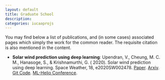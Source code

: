 ```yaml
---
layout: default
title: Graduate School
description: 
categories: iucaaprojs
---
```


You may find below a list of publications, and (in some cases) associated pages which simply the work for the common reader. The requisite citation is also mentioned in the content.

- **Solar wind prediction using deep learning**: Upendran, V., Cheung, M. C. M., Hanasoge, S., & Krishnamurthi, G. ( 2020). Solar wind prediction using deep learning. Space Weather, 18, e2020SW002478. [Paper](https://doi.org/10.1029/2020SW002478). [Arxiv](https://arxiv.org/abs/2006.05825). [Git Code](https://github.com/Vishal-Upendran/WindNet). [ML-Helio Conference](https://zenodo.org/record/3866169#.X1CjaIbhV0A). 
